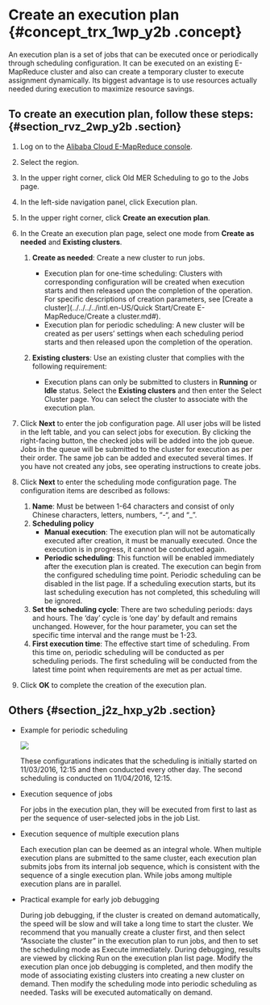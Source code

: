 # Create an execution plan {#concept_trx_1wp_y2b .concept}

An execution plan is a set of jobs that can be executed once or periodically through scheduling configuration. It can be executed on an existing E-MapReduce cluster and also can create a temporary cluster to execute assignment dynamically. Its biggest advantage is to use resources actually needed during execution to maximize resource savings.

## To create an execution plan, follow these steps: {#section_rvz_2wp_y2b .section}

1.  Log on to the [Alibaba Cloud E-MapReduce console](https://emr.console.aliyun.com/).
2.  Select the region.
3.  In the upper right corner, click Old MER Scheduling to go to the Jobs page.
4.  In the left-side navigation panel, click Execution plan.
5.  In the upper right corner, click **Create an execution plan**.
6.  In the Create an execution plan page, select one mode from **Create as needed** and **Existing clusters**.
    1.  **Create as needed**: Create a new cluster to run jobs.
        -   Execution plan for one-time scheduling: Clusters with corresponding configuration will be created when execution starts and then released upon the completion of the operation. For specific descriptions of creation parameters, see [Create a cluster](../../../../intl.en-US/Quick Start/Create E-MapReduce/Create a cluster.md#).
        -   Execution plan for periodic scheduling: A new cluster will be created as per users’ settings when each scheduling period starts and then released upon the completion of the operation.
    2.  **Existing clusters**: Use an existing cluster that complies with the following requirement:

        -   Execution plans can only be submitted to clusters in **Running** or **Idle** status.
        Select the **Existing clusters** and then enter the Select Cluster page. You can select the cluster to associate with the execution plan.

7.  Click **Next** to enter the job configuration page. All user jobs will be listed in the left table, and you can select jobs for execution. By clicking the right-facing button, the checked jobs will be added into the job queue. Jobs in the queue will be submitted to the cluster for execution as per their order. The same job can be added and executed several times. If you have not created any jobs, see operating instructions to create jobs.
8.  Click **Next** to enter the scheduling mode configuration page. The configuration items are described as follows:
    1.  **Name**: Must be between 1-64 characters and consist of only Chinese characters, letters, numbers, “-“, and “\_”.
    2.  **Scheduling policy**
        -   **Manual execution**: The execution plan will not be automatically executed after creation, it must be manually executed. Once the execution is in progress, it cannot be conducted again.
        -   **Periodic scheduling**: This function will be enabled immediately after the execution plan is created. The execution can begin from the configured scheduling time point. Periodic scheduling can be disabled in the list page. If a scheduling execution starts, but its last scheduling execution has not completed, this scheduling will be ignored.
    3.  **Set the scheduling cycle**: There are two scheduling periods: days and hours. The ‘day’ cycle is ‘one day’ by default and remains unchanged. However, for the hour parameter, you can set the specific time interval and the range must be 1-23.
    4.  **First execution time**: The effective start time of scheduling. From this time on, periodic scheduling will be conducted as per scheduling periods. The first scheduling will be conducted from the latest time point when requirements are met as per actual time.
9.  Click **OK** to complete the creation of the execution plan.

## Others {#section_j2z_hxp_y2b .section}

-   Example for periodic scheduling

    ![](http://static-aliyun-doc.oss-cn-hangzhou.aliyuncs.com/assets/img/17877/154138475010565_en-US.png)

    These configurations indicates that the scheduling is initially started on 11/03/2016, 12:15 and then conducted every other day. The second scheduling is conducted on 11/04/2016, 12:15.

-   Execution sequence of jobs

    For jobs in the execution plan, they will be executed from first to last as per the sequence of user-selected jobs in the job List.

-   Execution sequence of multiple execution plans

    Each execution plan can be deemed as an integral whole. When multiple execution plans are submitted to the same cluster, each execution plan submits jobs from its internal job sequence, which is consistent with the sequence of a single execution plan. While jobs among multiple execution plans are in parallel.

-   Practical example for early job debugging

    During job debugging, if the cluster is created on demand automatically, the speed will be slow and will take a long time to start the cluster. We recommend that you manually create a cluster first, and then select “Associate the cluster” in the execution plan to run jobs, and then to set the scheduling mode as Execute immediately. During debugging, results are viewed by clicking Run on the execution plan list page. Modify the execution plan once job debugging is completed, and then modify the mode of associating existing clusters into creating a new cluster on demand. Then modify the scheduling mode into periodic scheduling as needed. Tasks will be executed automatically on demand.


